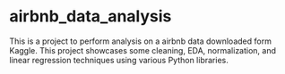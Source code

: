 # airbnb_data_analysis
This is a project to perform analysis on a airbnb data downloaded form Kaggle. This project showcases some cleaning, EDA, normalization, and linear regression techniques using various Python libraries.
